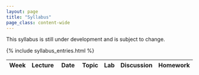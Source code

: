 ```yaml
---
layout: page
title: "Syllabus"
page_class: content-wide
---
```


This syllabus is still under development and is subject to change.

<table class="syllabus">
  <colgroup>
    <col width="65px">
    <col width="78px">
    <col width="115px">
    <col width="">
  </colgroup>
  <thead>
    <tr class="syllabus__header">
      <th> Week </th>
      <th> Lecture </th>
      <th> Date </th>
      <th> Topic </th>
      <th> Lab </th>
      <th> Discussion </th>
      <th> Homework </th>
    </tr>
  </thead>
  <tbody>

  <!--
  The actual lecture rows. To add a lecture, edit _data/lectures.yml.
   -->

  {% include syllabus_entries.html %}


  </tbody>
</table>

<!--
Script to highlight the current lecture.
-->

<script type="text/javascript">
const current_date = new Date();
const lectures = document.getElementsByClassName('lecture');

for (var i = 0; i < lectures.length; i++ ) {
  let lecture = lectures[i];
  const { lectureWeek, lectureDate } = lecture.dataset;
  const lec_date = new Date(lectureDate + ' 23:59:59');

  // We need to find the first occurance of lecture that pass today's date
  if (current_date <= lec_date) {
    lecture.className += ' lecture--current';

    // Need to look up the week element since it might be in the row above
    const weekEl = document.getElementById(`lecture-week-${lectureWeek}`);
    weekEl.className += ' lecture__week--current';
    window.location.hash = `lecture-week-${lectureWeek}`;
    break;
  }
  
}
</script>


